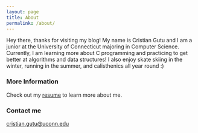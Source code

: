 ```yaml
---
layout: page
title: About
permalink: /about/
---
```

Hey there, thanks for visiting my blog! My name is Cristian Gutu and I am a junior at the University of Connecticut majoring in Computer Science. Currently, I am learning more about C programming and practicing to get better at algorithms and data structures! I also enjoy skate skiing in the winter, running in the summer, and calisthenics all year round :) 

### More Information

Check out my [resume](https://drive.google.com/file/d/1qa_J9OhAFboldarJEI02VKwsbGUQ-cVG/view?usp=sharing) to learn more about me.

### Contact me

[cristian.gutu@uconn.edu](mailto:cristian.gutu@uconn.edu)
